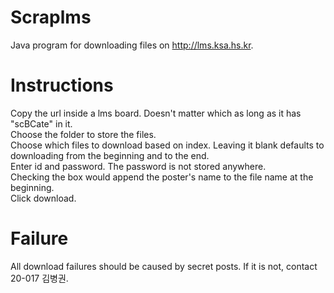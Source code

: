 # Scraplms
Java program for downloading files on http://lms.ksa.hs.kr.  
# Instructions
Copy the url inside a lms board. Doesn't matter which as long as it has "scBCate" in it.  
Choose the folder to store the files.  
Choose which files to download based on index. Leaving it blank defaults to downloading from the beginning and to the end.  
Enter id and password. The password is not stored anywhere.  
Checking the box would append the poster's name to the file name at the beginning.  
Click download.  
# Failure
All download failures should be caused by secret posts. If it is not, contact 20-017 김병권.  
